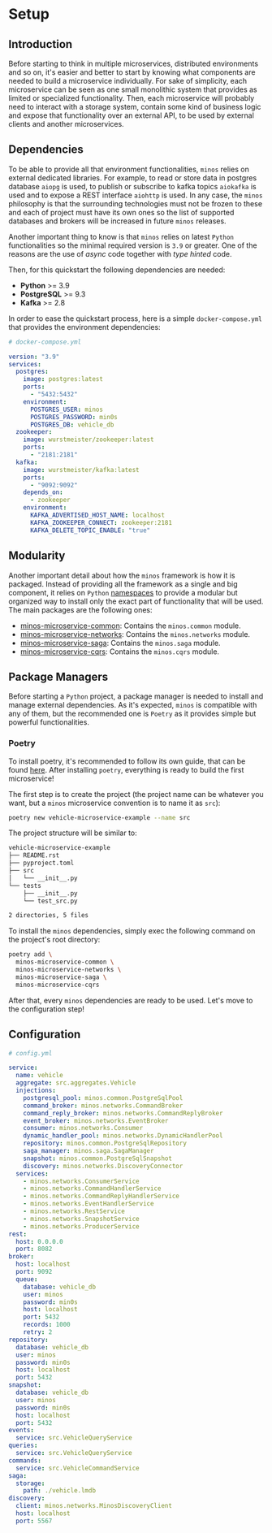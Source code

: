 # Setup

## Introduction

Before starting to think in multiple microservices, distributed environments and so on, it's easier and better to start
by knowing what components are needed to build a microservice individually. For sake of simplicity, each microservice
can be seen as one small monolithic system that provides as limited or specialized functionality. Then, each
microservice will probably need to interact with a storage system, contain some kind of business logic and expose that
functionality over an external API, to be used by external clients and another microservices.

## Dependencies

To be able to provide all that environment functionalities, `minos` relies on external dedicated libraries. For example,
to read or store data in postgres database `aiopg` is used, to publish or subscribe to kafka topics `aiokafka` is used
and to expose a REST interface `aiohttp` is used. In any case, the `minos` philosophy is that the surrounding
technologies must not be frozen to these and each of project must have its own ones so the list of supported databases
and brokers will be increased in future `minos` releases.

Another important thing to know is that `minos` relies on latest `Python` functionalities so the minimal required
version is `3.9` or greater. One of the reasons are the use of *async* code together with *type hinted* code.

Then, for this quickstart the following dependencies are needed:

* **Python** >= 3.9
* **PostgreSQL** >= 9.3
* **Kafka** >= 2.8

In order to ease the quickstart process, here is a simple `docker-compose.yml` that provides the environment
dependencies:

```yaml
# docker-compose.yml

version: "3.9"
services:
  postgres:
    image: postgres:latest
    ports:
      - "5432:5432"
    environment:
      POSTGRES_USER: minos
      POSTGRES_PASSWORD: min0s
      POSTGRES_DB: vehicle_db
  zookeeper:
    image: wurstmeister/zookeeper:latest
    ports:
      - "2181:2181"
  kafka:
    image: wurstmeister/kafka:latest
    ports:
      - "9092:9092"
    depends_on:
      - zookeeper
    environment:
      KAFKA_ADVERTISED_HOST_NAME: localhost
      KAFKA_ZOOKEEPER_CONNECT: zookeeper:2181
      KAFKA_DELETE_TOPIC_ENABLE: "true"
```

## Modularity

Another important detail about how the `minos` framework is how it is packaged. Instead of providing all the framework
as a single and big component, it relies
on `Python` [namespaces](https://packaging.python.org/guides/packaging-namespace-packages/) to provide a modular but
organized way to install only the exact part of functionality that will be used. The main packages are the following
ones:

* [minos-microservice-common](https://pypi.org/project/minos-microservice-common/): Contains the `minos.common` module.
* [minos-microservice-networks](https://pypi.org/project/minos-microservice-networks/):  Contains the `minos.networks`
  module.
* [minos-microservice-saga](https://pypi.org/project/minos-microservice-saga/): Contains the `minos.saga` module.
* [minos-microservice-cqrs](https://pypi.org/project/minos-microservice-cqrs/): Contains the `minos.cqrs` module.

## Package Managers

Before starting a `Python` project, a package manager is needed to install and manage external dependencies. As it's
expected, `minos` is compatible with any of them, but the recommended one is `Poetry` as it provides simple but powerful
functionalities.

### Poetry

To install poetry, it's recommended to follow its own guide, that can be found [here](https://python-poetry.org/docs/).
After installing `poetry`, everything is ready to build the first microservice!

The first step is to create the project (the project name can be whatever you want, but a `minos` microservice
convention is to name it as `src`):

```bash
poetry new vehicle-microservice-example --name src
```

The project structure will be similar to:

```bash
vehicle-microservice-example
├── README.rst
├── pyproject.toml
├── src
│   └── __init__.py
└── tests
    ├── __init__.py
    └── test_src.py

2 directories, 5 files
```

To install the `minos` dependencies, simply exec the following command on the project's root directory:

```bash
poetry add \
  minos-microservice-common \
  minos-microservice-networks \
  minos-microservice-saga \
  minos-microservice-cqrs
```

After that, every `minos` dependencies are ready to be used. Let's move to the configuration step!


## Configuration

```yaml
# config.yml

service:
  name: vehicle
  aggregate: src.aggregates.Vehicle
  injections:
    postgresql_pool: minos.common.PostgreSqlPool
    command_broker: minos.networks.CommandBroker
    command_reply_broker: minos.networks.CommandReplyBroker
    event_broker: minos.networks.EventBroker
    consumer: minos.networks.Consumer
    dynamic_handler_pool: minos.networks.DynamicHandlerPool
    repository: minos.common.PostgreSqlRepository
    saga_manager: minos.saga.SagaManager
    snapshot: minos.common.PostgreSqlSnapshot
    discovery: minos.networks.DiscoveryConnector
  services:
    - minos.networks.ConsumerService
    - minos.networks.CommandHandlerService
    - minos.networks.CommandReplyHandlerService
    - minos.networks.EventHandlerService
    - minos.networks.RestService
    - minos.networks.SnapshotService
    - minos.networks.ProducerService
rest:
  host: 0.0.0.0
  port: 8082
broker:
  host: localhost
  port: 9092
  queue:
    database: vehicle_db
    user: minos
    password: min0s
    host: localhost
    port: 5432
    records: 1000
    retry: 2
repository:
  database: vehicle_db
  user: minos
  password: min0s
  host: localhost
  port: 5432
snapshot:
  database: vehicle_db
  user: minos
  password: min0s
  host: localhost
  port: 5432
events:
  service: src.VehicleQueryService
queries:
  service: src.VehicleQueryService
commands:
  service: src.VehicleCommandService
saga:
  storage:
    path: ./vehicle.lmdb
discovery:
  client: minos.networks.MinosDiscoveryClient
  host: localhost
  port: 5567
```